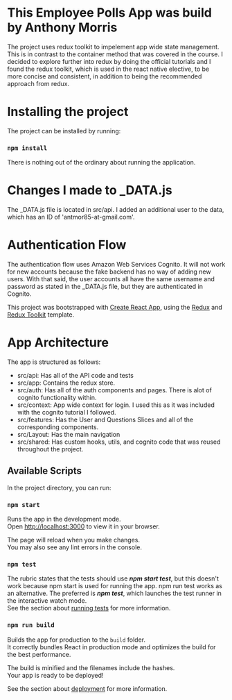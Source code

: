 # This Employee Polls App was build by Anthony Morris

The project uses redux toolkit to impelement app wide state management. This is in contrast to the container method that was covered in the course. I decided to explore further into redux by doing the official tutorials and I found the redux toolkit, which is used in the react native elective, to be more concise and consistent, in addition to being the recommended approach from redux.

# Installing the project

The project can be installed by running:

### `npm install`

There is nothing out of the ordinary about running the application.

# Changes I made to \_DATA.js

The \_DATA.js file is located in src/api. I added an additional user to the data, which has an ID of 'antmor85-at-gmail.com'.

# Authentication Flow

The authentication flow uses Amazon Web Services Cognito. It will not work for new accounts because the fake backend has no way of adding new users. With that said, the user accounts all have the same username and password as stated in the \_DATA.js file, but they are authenticated in Cognito.

This project was bootstrapped with [Create React App](https://github.com/facebook/create-react-app), using the [Redux](https://redux.js.org/) and [Redux Toolkit](https://redux-toolkit.js.org/) template.

# App Architecture

The app is structured as follows:

- src/api: Has all of the API code and tests
- src/app: Contains the redux store.
- src/auth: Has all of the auth components and pages. There is alot of cognito functionality within.
- src/context: App wide context for login. I used this as it was included with the cognito tutorial I followed.
- src/features: Has the User and Questions Slices and all of the corresponding components.
- src/Layout: Has the main navigation
- src/shared: Has custom hooks, utils, and cognito code that was reused throughout the project.

## Available Scripts

In the project directory, you can run:

### `npm start`

Runs the app in the development mode.\
Open [http://localhost:3000](http://localhost:3000) to view it in your browser.

The page will reload when you make changes.\
You may also see any lint errors in the console.

### `npm test`

The rubric states that the tests should use **_npm start test_**, but this doesn't work because npm start is used for running the app. npm run test works as an alternative. The preferred is **_npm test_**, which launches the test runner in the interactive watch mode.\
See the section about [running tests](https://facebook.github.io/create-react-app/docs/running-tests) for more information.

### `npm run build`

Builds the app for production to the `build` folder.\
It correctly bundles React in production mode and optimizes the build for the best performance.

The build is minified and the filenames include the hashes.\
Your app is ready to be deployed!

See the section about [deployment](https://facebook.github.io/create-react-app/docs/deployment) for more information.
